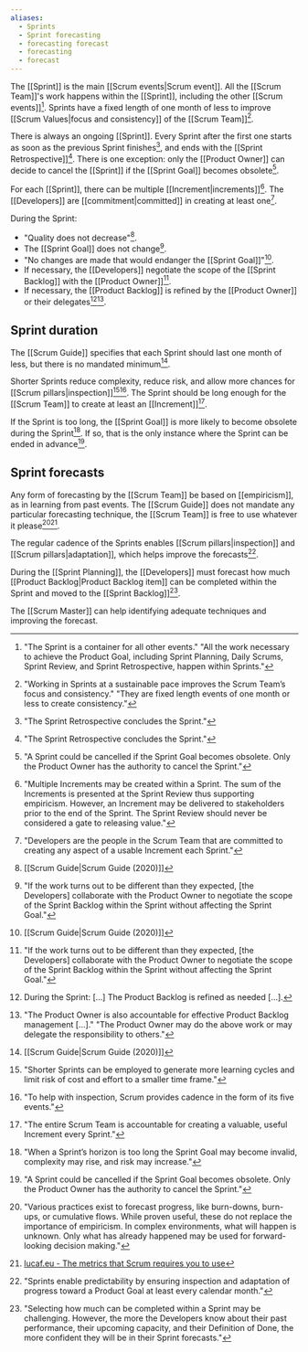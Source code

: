 ```yaml
---
aliases:
  - Sprints
  - Sprint forecasting
  - forecasting forecast
  - forecasting
  - forecast
---
```

The [[Sprint]] is the main [[Scrum events|Scrum event]]. All the [[Scrum Team]]'s work happens within the [[Sprint]], including the other [[Scrum events]][^all-work-sprint]. Sprints have a fixed length of one month of less to improve [[Scrum Values|focus and consistency]] of the [[Scrum Team]][^sprint-focus-consistency].

[^all-work-sprint]: "The Sprint is a container for all other events." "All the work necessary to achieve the Product Goal, including Sprint Planning, Daily Scrums, Sprint Review, and Sprint Retrospective, happen within Sprints."[^scrum-guide-2020]
[^sprint-focus-consistency]:"Working in Sprints at a sustainable pace improves the Scrum Team’s focus and consistency." "They are fixed length events of one month or less to create consistency."[^scrum-guide-2020]

There is always an ongoing [[Sprint]]. Every Sprint after the first one starts as soon as the previous Sprint finishes[^sprint-end], and ends with the [[Sprint Retrospective]][^sprint-end]. There is one exception: only the [[Product Owner]] can decide to cancel the [[Sprint]] if the [[Sprint Goal]] becomes obsolete[^sprint-cancelled].

[^sprint-start]: "A new Sprint starts immediately after the conclusion of the previous Sprint."[^scrum-guide-2020]
[^sprint-end]: "The Sprint Retrospective concludes the Sprint."[^scrum-guide-2020]
[^sprint-cancelled]: "A Sprint could be cancelled if the Sprint Goal becomes obsolete. Only the Product Owner has the authority to cancel the Sprint."[^scrum-guide-2020]

For each [[Sprint]], there can be multiple [[Increment|increments]][^multiple-increments]. The [[Developers]] are [[commitment|committed]] in creating at least one[^developers-definition].

[^multiple-increments]: "Multiple Increments may be created within a Sprint. The sum of the Increments is presented at the Sprint Review thus supporting empiricism. However, an Increment may be delivered to stakeholders prior to the end of the Sprint. The Sprint Review should never be considered a gate to releasing value."[^scrum-guide-2020]
[^developers-definition]: "Developers are the people in the Scrum Team that are committed to creating any aspect of a usable Increment each Sprint."[^scrum-guide-2020]

During the Sprint:
- "Quality does not decrease"[^scrum-guide-2020].
- The [[Sprint Goal]] does not change[^po-devs-changes].
- "No changes are made that would endanger the [[Sprint Goal]]"[^scrum-guide-2020].
- If necessary, the [[Developers]] negotiate the scope of the [[Sprint Backlog]] with the [[Product Owner]][^po-devs-changes].
- If necessary, the [[Product Backlog]] is refined by the [[Product Owner]] or their delegates[^refinement-as-needed][^po-accountable-refinement].

[^po-devs-changes]: "If the work turns out to be different than they expected, \[the Developers\] collaborate with the Product Owner to negotiate the scope of the Sprint Backlog within the Sprint without affecting the Sprint Goal."[^scrum-guide-2020]
[^refinement-as-needed]: During the Sprint: \[...\] The Product Backlog is refined as needed \[...\].
[^po-accountable-refinement]: "The Product Owner is also accountable for effective Product Backlog management \[...\]." "The Product Owner may do the above work or may delegate the responsibility to others."[^scrum-guide-2020]
## Sprint duration

The [[Scrum Guide]] specifies that each Sprint should last one month of less, but there is no mandated minimum[^scrum-guide-2020].

Shorter Sprints reduce complexity, reduce risk, and allow more chances for [[Scrum pillars|inspection]][^shorter-sprints][^help-inspection]. The Sprint should be long enough for the [[Scrum Team]] to create at least an [[Increment]][^increment-sprint-accountability].

[^help-inspection]:"To help with inspection, Scrum provides cadence in the form of its five events."[^scrum-guide-2020]
[^shorter-sprints]:"Shorter Sprints can be employed to generate more learning cycles and limit risk of cost and effort to a smaller time frame."
[^increment-sprint-accountability]: "The entire Scrum Team is accountable for creating a valuable, useful Increment every Sprint."[^scrum-guide-2020]

If the Sprint is too long, the [[Sprint Goal]] is more likely to become obsolete during the Sprint[^sprint-too-long]. If so, that is the only instance where the Sprint can be ended in advance[^sprint-cancelled].

[^sprint-too-long]:"When a Sprint’s horizon is too long the Sprint Goal may become invalid, complexity may rise, and risk may increase."[^scrum-guide-2020]

[^scrum-guide-2020]: [[Scrum Guide|Scrum Guide (2020)]]

## Sprint forecasts

Any form of forecasting by the [[Scrum Team]] be based on [[empiricism]], as in learning from past events. The [[Scrum Guide]] does not mandate any particular forecasting technique, the [[Scrum Team]] is free to use whatever it please[^forecast-empiricism][^lucafeu-metrics].

[^forecast-empiricism]: "Various practices exist to forecast progress, like burn-downs, burn-ups, or cumulative flows. While proven useful, these do not replace the importance of empiricism. In complex environments, what will happen is unknown. Only what has already happened may be used for forward-looking decision making."[^scrum-guide-2020]
[^lucafeu-metrics]: [lucaf.eu - The metrics that Scrum requires you to use](https://lucaf.eu/2025/02/22/scum-metrics.html)

The regular cadence of the Sprints enables [[Scrum pillars|inspection]] and [[Scrum pillars|adaptation]], which helps improve the forecasts[^sprints-enable-predictability].

[^sprints-enable-predictability]: "Sprints enable predictability by ensuring inspection and adaptation of progress toward a Product Goal at least every calendar month."[^scrum-guide-2020]

During the [[Sprint Planning]], the [[Developers]] must forecast how much [[Product Backlog|Product Backlog item]] can be completed within the Sprint and moved to the [[Sprint Backlog]][^step-two-forecast].

[^step-two-forecast]: "Selecting how much can be completed within a Sprint may be challenging. However, the more the Developers know about their past performance, their upcoming capacity, and their Definition of Done, the more confident they will be in their Sprint forecasts."[^scrum-guide-2020]

The [[Scrum Master]] can help identifying adequate techniques and improving the forecast.
